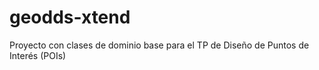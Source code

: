 # geodds-xtend
Proyecto con clases de dominio base para el TP de Diseño de Puntos de Interés (POIs)

